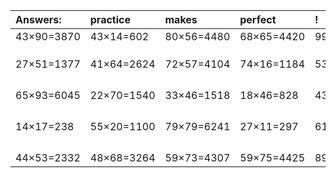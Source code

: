 | Answers: | practice | makes | perfect | ! |
| :--- | :--- | :--- | :--- | :--- |
| 43×90=3870 | 43×14=602 | 80×56=4480 | 68×65=4420 | 99×21=2079 | 
|   |   |   |   |   | 
|   |   |   |   |   | 
|   |   |   |   |   | 
| 27×51=1377 | 41×64=2624 | 72×57=4104 | 74×16=1184 | 53×39=2067 | 
|   |   |   |   |   | 
|   |   |   |   |   | 
|   |   |   |   |   | 
|   |   |   |   |   | 
| 65×93=6045 | 22×70=1540 | 33×46=1518 | 18×46=828 | 43×82=3526 | 
|   |   |   |   |   | 
|   |   |   |   |   | 
|   |   |   |   |   | 
|   |   |   |   |   | 
| 14×17=238 | 55×20=1100 | 79×79=6241 | 27×11=297 | 61×74=4514 | 
|   |   |   |   |   | 
|   |   |   |   |   | 
|   |   |   |   |   | 
|   |   |   |   |   | 
| 44×53=2332 | 48×68=3264 | 59×73=4307 | 59×75=4425 | 89×68=6052 | 

